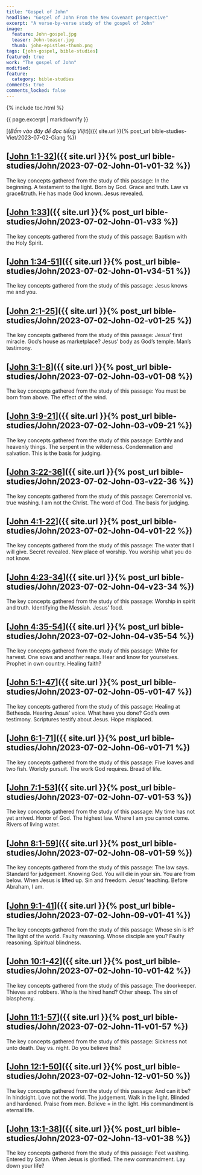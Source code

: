 ```yaml
---
title: "Gospel of John"
headline: "Gospel of John From the New Covenant perspective"
excerpt: "A verse-by-verse study of the gospel of John"
image: 
  feature: John-gospel.jpg
  teaser: John-teaser.jpg
  thumb: john-epistles-thumb.png
tags: [john-gospel, bible-studies]
featured: true
work: "The gospel of John"
modified:
feature:
  category: bible-studies
comments: true
comments_locked: false
---
```


{% include toc.html %}

{{ page.excerpt | markdownify }}

[(<em>Bấm vào đây để đọc tiếng Việt</em>)]({{ site.url }}{% post_url bible-studies-Viet/2023-07-02-Giang %})



##  [<u>John 1:1-32</u>]({{ site.url }}{% post_url bible-studies/John/2023-07-02-John-01-v01-32 %})

The key concepts gathered from the study of this passage: In the beginning. A testament to the light. Born by God. Grace and truth. Law vs grace&truth. He has made God known. Jesus revealed.

##  [<u>John 1:33</u>]({{ site.url }}{% post_url bible-studies/John/2023-07-02-John-01-v33 %})

The key concepts gathered from the study of this passage: Baptism with the Holy Spirit.

##  [<u>John 1:34-51</u>]({{ site.url }}{% post_url bible-studies/John/2023-07-02-John-01-v34-51 %})

The key concepts gathered from the study of this passage: Jesus knows me and you.

##  [<u>John 2:1-25</u>]({{ site.url }}{% post_url bible-studies/John/2023-07-02-John-02-v01-25 %})

The key concepts gathered from the study of this passage: Jesus’ first miracle. God’s house as marketplace? Jesus’ body as God’s temple. Man’s testimony.

##  [<u>John 3:1-8</u>]({{ site.url }}{% post_url bible-studies/John/2023-07-02-John-03-v01-08 %})

The key concepts gathered from the study of this passage: You must be born from above. The effect of the wind.

##  [<u>John 3:9-21</u>]({{ site.url }}{% post_url bible-studies/John/2023-07-02-John-03-v09-21 %})

The key concepts gathered from the study of this passage: Earthly and heavenly things. The serpent in the wilderness. Condemnation and salvation. This is the basis for judging.

##  [<u>John 3:22-36</u>]({{ site.url }}{% post_url bible-studies/John/2023-07-02-John-03-v22-36 %})

The key concepts gathered from the study of this passage: Ceremonial vs. true washing. I am not the Christ. The word of God. The basis for judging.

##  [<u>John 4:1-22</u>]({{ site.url }}{% post_url bible-studies/John/2023-07-02-John-04-v01-22 %})

The key concepts gathered from the study of this passage: The water that I will give. Secret revealed. New place of worship. You worship what you do not know.

##  [<u>John 4:23-34</u>]({{ site.url }}{% post_url bible-studies/John/2023-07-02-John-04-v23-34 %})

The key concepts gathered from the study of this passage: Worship in spirit and truth. Identifying the Messiah. Jesus’ food.

##  [<u>John 4:35-54</u>]({{ site.url }}{% post_url bible-studies/John/2023-07-02-John-04-v35-54 %})

The key concepts gathered from the study of this passage: White for harvest. One sows and another reaps. Hear and know for yourselves. Prophet in own country. Healing faith?

## [<u>John 5:1-47</u>]({{ site.url }}{% post_url bible-studies/John/2023-07-02-John-05-v01-47 %})

The key concepts gathered from the study of this passage: Healing at Bethesda. Hearing Jesus’ voice. What have you done? God’s own testimony. Scriptures testify about Jesus. Hope misplaced.

## [<u>John 6:1-71</u>]({{ site.url }}{% post_url bible-studies/John/2023-07-02-John-06-v01-71 %})

The key concepts gathered from the study of this passage: Five loaves and two fish. Worldly pursuit. The work God requires. Bread of life.

## [<u>John 7:1-53</u>]({{ site.url }}{% post_url bible-studies/John/2023-07-02-John-07-v01-53 %})

The key concepts gathered from the study of this passage: My time has not yet arrived. Honor of God. The highest law. Where I am you cannot come. Rivers of living water.

## [<u>John 8:1-59</u>]({{ site.url }}{% post_url bible-studies/John/2023-07-02-John-08-v01-59 %})

The key concepts gathered from the study of this passage: The law says. Standard for judgement. Knowing God. You will die in your sin. You are from below. When Jesus is lifted up. Sin and freedom. Jesus’ teaching. Before Abraham, I am.

## [<u>John 9:1-41</u>]({{ site.url }}{% post_url bible-studies/John/2023-07-02-John-09-v01-41 %})

The key concepts gathered from the study of this passage: Whose sin is it? The light of the world. Faulty reasoning. Whose disciple are you? Faulty reasoning. Spiritual blindness.

## [<u>John 10:1-42</u>]({{ site.url }}{% post_url bible-studies/John/2023-07-02-John-10-v01-42 %})

The key concepts gathered from the study of this passage: The doorkeeper. Thieves and robbers. Who is the hired hand? Other sheep. The sin of blasphemy.

## [<u>John 11:1-57</u>]({{ site.url }}{% post_url bible-studies/John/2023-07-02-John-11-v01-57 %})

The key concepts gathered from the study of this passage: Sickness not unto death. Day vs. night. Do you believe this?

## [<u>John 12:1-50</u>]({{ site.url }}{% post_url bible-studies/John/2023-07-02-John-12-v01-50 %})

The key concepts gathered from the study of this passage: And can it be? In hindsight. Love not the world. The judgement. Walk in the light. Blinded and hardened. Praise from men. Believe = in the light. His commandment is eternal life.

## [<u>John 13:1-38</u>]({{ site.url }}{% post_url bible-studies/John/2023-07-02-John-13-v01-38 %})

The key concepts gathered from the study of this passage: Feet washing. Entered by Satan. When Jesus is glorified. The new commandment. Lay down your life?


